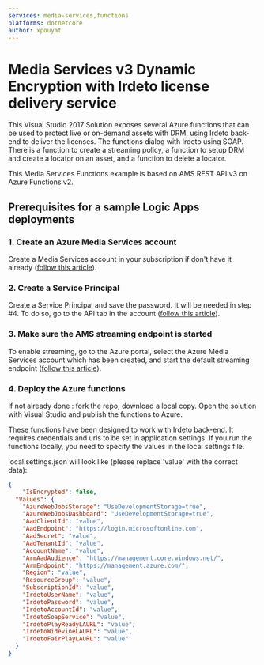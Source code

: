 ```yaml
---
services: media-services,functions
platforms: dotnetcore
author: xpouyat
---
```


# Media Services v3 Dynamic Encryption with Irdeto license delivery service
This Visual Studio 2017 Solution exposes several Azure functions that can be used to protect live or on-demand assets with DRM, using Irdeto back-end to deliver the licenses. The functions dialog with Irdeto using SOAP. There is a function to create a streaming policy, a function to setup DRM and create a locator on an asset, and a function to delete a locator.

This Media Services Functions example is based on AMS REST API v3 on Azure Functions v2.


## Prerequisites for a sample Logic Apps deployments

### 1. Create an Azure Media Services account

Create a Media Services account in your subscription if don't have it already ([follow this article](https://docs.microsoft.com/en-us/azure/media-services/previous/media-services-portal-create-account)).

### 2. Create a Service Principal

Create a Service Principal and save the password. It will be needed in step #4. To do so, go to the API tab in the account ([follow this article](https://docs.microsoft.com/en-us/azure/media-services/media-services-portal-get-started-with-aad#service-principal-authentication)).

### 3. Make sure the AMS streaming endpoint is started

To enable streaming, go to the Azure portal, select the Azure Media Services account which has been created, and start the default streaming endpoint ([follow this article](https://docs.microsoft.com/en-us/azure/media-services/previous/media-services-portal-vod-get-started#start-the-streaming-endpoint)).

### 4. Deploy the Azure functions
If not already done : fork the repo, download a local copy. Open the solution with Visual Studio and publish the functions to Azure.

These functions have been designed to work with Irdeto back-end. It requires credentials and urls to be set in application settings. If you run the functions locally, you need to specify the values in the local settings file.

local.settings.json will look like (please replace 'value' with the correct data):

```json
{
    "IsEncrypted": false,
  "Values": {
    "AzureWebJobsStorage": "UseDevelopmentStorage=true",
    "AzureWebJobsDashboard": "UseDevelopmentStorage=true",
    "AadClientId": "value",
    "AadEndpoint": "https://login.microsoftonline.com",
    "AadSecret": "value",
    "AadTenantId": "value",
    "AccountName": "value",
    "ArmAadAudience": "https://management.core.windows.net/",
    "ArmEndpoint": "https://management.azure.com/",
    "Region": "value",
    "ResourceGroup": "value",
    "SubscriptionId": "value",
    "IrdetoUserName": "value",
    "IrdetoPassword": "value",
    "IrdetoAccountId": "value",
    "IrdetoSoapService": "value",
    "IrdetoPlayReadyLAURL": "value",
    "IrdetoWidevineLAURL": "value",
    "IrdetoFairPlayLAURL": "value"
  }
}
```




